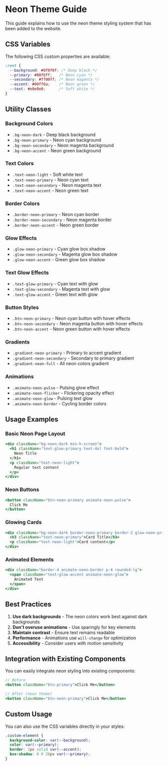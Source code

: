# Neon Theme Guide

This guide explains how to use the neon theme styling system that has been added to the website.

## CSS Variables

The following CSS custom properties are available:

```css
:root {
  --background: #0f0f0f; /* Deep black */
  --primary: #00f6ff;   /* Neon cyan */
  --secondary: #ff00ff; /* Neon magenta */
  --accent: #00ff6a;    /* Neon green */
  --text: #e0e0e0;      /* Soft white */
}
```

## Utility Classes

### Background Colors
- `.bg-neon-dark` - Deep black background
- `.bg-neon-primary` - Neon cyan background
- `.bg-neon-secondary` - Neon magenta background
- `.bg-neon-accent` - Neon green background

### Text Colors
- `.text-neon-light` - Soft white text
- `.text-neon-primary` - Neon cyan text
- `.text-neon-secondary` - Neon magenta text
- `.text-neon-accent` - Neon green text

### Border Colors
- `.border-neon-primary` - Neon cyan border
- `.border-neon-secondary` - Neon magenta border
- `.border-neon-accent` - Neon green border

### Glow Effects
- `.glow-neon-primary` - Cyan glow box shadow
- `.glow-neon-secondary` - Magenta glow box shadow
- `.glow-neon-accent` - Green glow box shadow

### Text Glow Effects
- `.text-glow-primary` - Cyan text with glow
- `.text-glow-secondary` - Magenta text with glow
- `.text-glow-accent` - Green text with glow

### Button Styles
- `.btn-neon-primary` - Neon cyan button with hover effects
- `.btn-neon-secondary` - Neon magenta button with hover effects
- `.btn-neon-accent` - Neon green button with hover effects

### Gradients
- `.gradient-neon-primary` - Primary to accent gradient
- `.gradient-neon-secondary` - Secondary to primary gradient
- `.gradient-neon-full` - All neon colors gradient

### Animations
- `.animate-neon-pulse` - Pulsing glow effect
- `.animate-neon-flicker` - Flickering opacity effect
- `.animate-neon-glow` - Pulsing text glow
- `.animate-neon-border` - Cycling border colors

## Usage Examples

### Basic Neon Page Layout
```jsx
<div className="bg-neon-dark min-h-screen">
  <h1 className="text-glow-primary text-4xl font-bold">
    Neon Title
  </h1>
  <p className="text-neon-light">
    Regular text content
  </p>
</div>
```

### Neon Buttons
```jsx
<button className="btn-neon-primary animate-neon-pulse">
  Click Me
</button>
```

### Glowing Cards
```jsx
<div className="bg-neon-dark border-neon-primary border-2 glow-neon-primary p-6 rounded-lg">
  <h3 className="text-neon-primary">Card Title</h3>
  <p className="text-neon-light">Card content</p>
</div>
```

### Animated Elements
```jsx
<div className="border-4 animate-neon-border p-4 rounded-lg">
  <span className="text-glow-accent animate-neon-glow">
    Animated Text
  </span>
</div>
```

## Best Practices

1. **Use dark backgrounds** - The neon colors work best against dark backgrounds
2. **Don't overuse animations** - Use sparingly for key elements
3. **Maintain contrast** - Ensure text remains readable
4. **Performance** - Animations use `will-change` for optimization
5. **Accessibility** - Consider users with motion sensitivity

## Integration with Existing Components

You can easily integrate neon styling into existing components:

```jsx
// Before
<button className="btn-primary">Click Me</button>

// After (neon theme)
<button className="btn-neon-primary">Click Me</button>
```

## Custom Usage

You can also use the CSS variables directly in your styles:

```css
.custom-element {
  background-color: var(--background);
  color: var(--primary);
  border: 2px solid var(--accent);
  box-shadow: 0 0 20px var(--primary);
}
```
